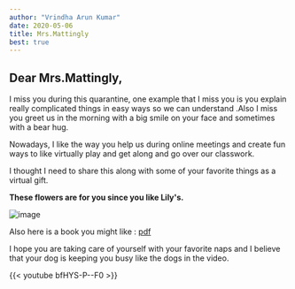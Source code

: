 ```yaml
---
author: "Vrindha Arun Kumar"
date: 2020-05-06
title: Mrs.Mattingly 
best: true
---
```


## Dear Mrs.Mattingly,

I miss you during this quarantine, one example that I miss you is you explain really complicated things in easy ways so we can understand .Also I miss you greet us in the morning with a big smile on your face and sometimes with a bear hug.

Nowadays, I like the way you help us during online meetings and create fun ways to like virtually play and get along and go over our classwork.

I thought I need to share this along with some of your favorite things as a virtual gift.

**These flowers are for you since you like Lily's.**

![image](/img/lilly.jpg)

Also here is a book you might like : [pdf](/doc/The_Book_of_Sushi.pdf)

I hope you are taking care of yourself with your favorite naps and I believe that your dog is keeping you busy like the dogs in the video.

{{< youtube bfHYS-P--F0 >}}
